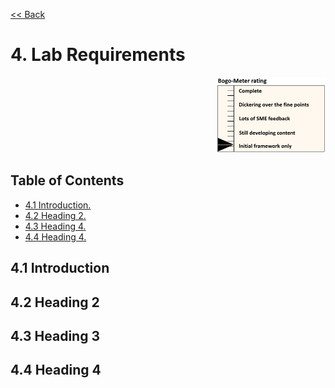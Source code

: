[<< Back](../)

# 4. Lab Requirements
<p align="right"><img src="../figures/bogo_ifo.png" alt="scope" title="Scope" width="35%"/></p>

## Table of Contents
* [4.1 Introduction.](#4.1)
* [4.2 Heading 2.](#4.2)
* [4.3 Heading 4.](#4.3)
* [4.4 Heading 4.](#4.4)

<a name="4.1"></a>
## 4.1 Introduction


<a name="4.2"></a>
## 4.2 Heading 2


<a name="4.3"></a>
## 4.3 Heading 3


<a name="4.4"></a>
## 4.4 Heading 4